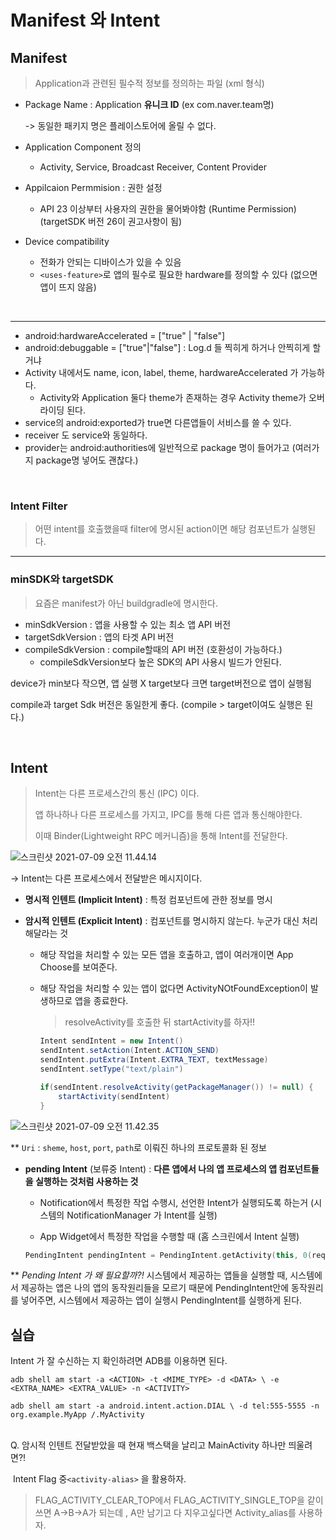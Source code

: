 # Manifest 와 Intent

## Manifest

> Application과 관련된 필수적 정보를 정의하는 파일 (xml 형식)

- Package Name : Application **유니크 ID** (ex com.naver.team명)

  -> 동일한 패키지 명은 플레이스토어에 올릴 수 없다.

- Application Component 정의 
  - Activity, Service, Broadcast Receiver, Content Provider
- Appilcaion Permmision : 권한 설정
  - API 23 이상부터 사용자의 권한을 물어봐야함 (Runtime Permission) (targetSDK 버전 26이 권고사항이 됨)
- Device compatibility
  - 전화가 안되는 디바이스가 있을 수 있음
  - `<uses-feature>`로 앱의 필수로 필요한 hardware를 정의할 수 있다 (없으면 앱이 뜨지 않음)

<br>

---

- android:hardwareAccelerated = ["true" | "false"] 
- android:debuggable = ["true"|"false"] : Log.d 들 찍히게 하거나 안찍히게 할거냐 
- Activity 내에서도 name, icon, label, theme, hardwareAccelerated 가 가능하다.
  - Activity와 Application 둘다 theme가 존재하는 경우 Activity theme가 오버라이딩 된다.
- service의 android:exported가 true면 다른앱들이 서비스를 쓸 수 있다.
- receiver 도 service와 동일하다.
- provider는 android:authorities에 일반적으로 package 명이 들어가고 (여러가지 package명 넣어도 괜찮다.)

<br>

### Intent Filter

> 어떤 intent를 호출했을때 filter에 명시된 action이면 해당 컴포넌트가 실행된다.

---

### minSDK와 targetSDK

> 요즘은 manifest가 아닌 buildgradle에 명시한다.

- minSdkVersion : 앱을 사용할 수 있는 최소 앱 API 버전
- targetSdkVersion : 앱의 타겟 API 버전
- compileSdkVersion : compile할때의 API 버전 (호환성이 가능하다.)
  - compileSdkVersion보다 높은 SDK의 API 사용시 빌드가 안된다.

device가 min보다 작으면, 앱 실행 X target보다 크면 target버전으로 앱이 실행됨

compile과 target Sdk 버전은 동일한게 좋다. (compile > target이여도 실행은 된다.)

<br>

## Intent

> Intent는 다른 프로세스간의 통신 (IPC) 이다.
>
> 앱 하나하나 다른 프로세스를 가지고, IPC를 통해 다른 앱과 통신해야한다.
>
> 이때 Binder(Lightweight RPC 메커니즘)을 통해 Intent를 전달한다.

![스크린샷 2021-07-09 오전 11.44.14](../image/intent02.png)

-> Intent는 다른 프로세스에서 전달받은 메시지이다.

- **명시적 인텐트 (Implicit Intent)** : 특정 컴포넌트에  관한 정보를 명시

- **암시적 인텐트 (Explicit Intent)** : 컴포넌트를 명시하지 않는다. 누군가 대신 처리해달라는 것

  - 해당 작업을 처리할 수 있는 모든 앱을 호출하고, 앱이 여러개이면 App Choose를 보여준다.

  - 해당 작업을 처리할 수 있는 앱이 없다면 ActivityNOtFoundException이 발생하므로 앱을 종료한다. 

    > resolveActivity를 호출한 뒤 startActivity를 하자!!

    ~~~java
    Intent sendIntent = new Intent()
    sendIntent.setAction(Intent.ACTION_SEND)
    sendIntent.putExtra(Intent.EXTRA_TEXT, textMessage)
    sendIntent.setType("text/plain")
    
    if(sendIntent.resolveActivity(getPackageManager()) != null) {
    	startActivity(sendIntent)
    }
    ~~~

    

![스크린샷 2021-07-09 오전 11.42.35](../image/intent01.png)

** `Uri` : `sheme`, `host`, `port`, `path`로 이뤄진 하나의 프로토콜화 된 정보

- **pending Intent** (보류중 Intent) : **다른 앱에서 나의 앱 프로세스의 앱 컴포넌트들을 실행하는 것처럼 사용하는 것**

  - Notification에서 특정한 작업 수행시, 선언한 Intent가 실행되도록 하는거 (시스템의 NotificationManager 가 Intent를 실행)

  - App Widget에서 특정한 작업을 수행할 때 (홈 스크린에서 Intent 실행)

  ~~~kotlin
  PendingIntent pendingIntent = PendingIntent.getActivity(this, 0(requestCode),new Intent(MainActivity.this, MainActivity.class), PendingIntent.FLAG_ONE_SHOT )
  ~~~

** *Pending Intent 가 왜 필요할까?!*
시스템에서 제공하는 앱들을 실행할 때, 시스템에서 제공하는 앱은 나의 앱의 동작원리들을 모르기 때문에 PendingIntent안에 동작원리를 넣어주면, 시스템에서 제공하는 앱이 실행시 PendingIntent를 실행하게 된다.

## 실습

Intent 가 잘 수신하는 지 확인하려면 ADB를 이용하면 된다.

~~~
adb shell am start -a <ACTION> -t <MIME_TYPE> -d <DATA> \ -e <EXTRA_NAME> <EXTRA_VALUE> -n <ACTIVITY>
~~~

~~~
adb shell am start -a android.intent.action.DIAL \ -d tel:555-5555 -n org.example.MyApp /.MyActivity
~~~

<br>
Q. 암시적 인텐트 전달받았을 때 현재 백스택을 날리고 MainActivity 하나만 띄울려면?!

​	Intent Flag 중`<activity-alias>` 을 활용하자. 

> FLAG_ACTIVITY_CLEAR_TOP에서 FLAG_ACTIVITY_SINGLE_TOP을 같이 쓰면 A->B->A가 되는데 , A만 남기고 다 지우고싶다면  Activity_alias를 사용하자.

